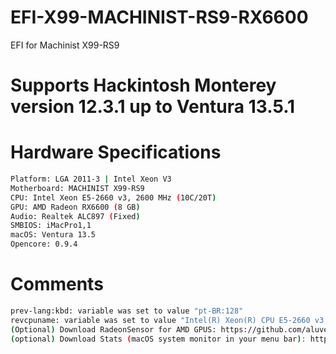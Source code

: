 # EFI-X99-MACHINIST-RS9-RX6600
EFI for Machinist X99-RS9

# Supports Hackintosh Monterey version 12.3.1 up to Ventura 13.5.1

# Hardware Specifications

```bash
Platform: LGA 2011-3 | Intel Xeon V3
Motherboard: MACHINIST X99-RS9
CPU: Intel Xeon E5-2660 v3, 2600 MHz (10C/20T)
GPU: AMD Radeon RX6600 (8 GB)
Audio: Realtek ALC897 (Fixed)
SMBIOS: iMacPro1,1
macOS: Ventura 13.5
Opencore: 0.9.4
```

# Comments
```bash
prev-lang:kbd: variable was set to value "pt-BR:128"
revcpuname: variable was set to value "Intel(R) Xeon(R) CPU E5-2660 v3 @ 2.60GHz"
(Optional) Download RadeonSensor for AMD GPUS: https://github.com/aluveitie/RadeonSensor
(optional) Download Stats (macOS system monitor in your menu bar): https://github.com/exelban/stats
```